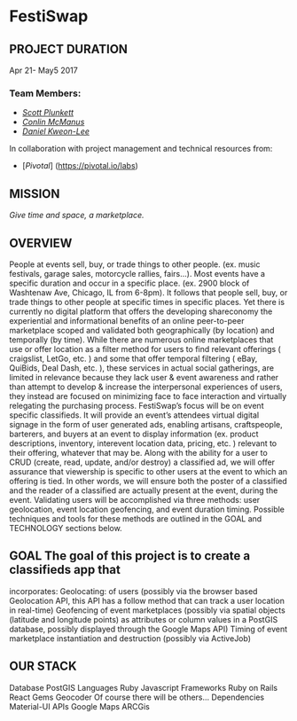 # FestiSwap 

## PROJECT DURATION
Apr 21- May5 2017

### Team Members:
* [*Scott Plunkett*](https://github.com/iamretiform)
* [*Conlin McManus*](https://github.com/conlinmcmanus)
* [*Daniel Kweon-Lee*](https://github.com/dkweonlee)

In collaboration with project management and technical resources from:
* [*Pivotal*] (https://pivotal.io/labs)

## MISSION
*Give time and space, a marketplace.*

## OVERVIEW 
People at events sell, buy, or trade things to other people.  (ex.
music festivals, garage sales, motorcycle rallies, fairs...). Most events have a
specific duration and occur in a specific place. (ex. 2900 block of Washtenaw
Ave, Chicago, IL from 6-8pm).   It follows that people sell, buy, or trade
things to other people at specific times in specific places.  Yet there is
currently no digital platform that offers the developing shareconomy the
experiential and informational benefits of an online peer-to-peer marketplace
scoped and validated both geographically (by location) and temporally (by time).
While there are numerous online marketplaces that use or offer location as a
filter method for users to find relevant offerings ( craigslist, LetGo, etc. )
and some that offer temporal filtering ( eBay, QuiBids, Deal Dash, etc. ), these
services in actual social gatherings, are limited in relevance because they lack
user & event awareness and rather than attempt to develop & increase the
interpersonal experiences of users, they instead are focused on minimizing face
to face interaction and virtually relegating the purchasing process.
FestiSwap’s focus will be on event specific classifieds.  It will provide an
event’s attendees virtual digital signage in the form of user generated ads,
enabling artisans, craftspeople, barterers, and buyers at an event to display
information (ex. product descriptions, inventory, interevent location data,
pricing, etc. ) relevant to their offering, whatever that may be.  Along with
the ability for a user to CRUD  (create, read, update, and/or destroy) a
classified ad, we will offer assurance that viewership is specific to other
users at the event to which an offering is tied.  In other words, we will ensure
both the poster of a classified and the reader of a classified are actually
present at the event, during the event.  Validating users will be accomplished
via three methods: user geolocation, event location geofencing, and event
duration timing.  Possible techniques and tools for these methods are outlined
in the GOAL and TECHNOLOGY sections below.

## GOAL The goal of this project is to create a classifieds app that
incorporates: Geolocating: of users (possibly via the browser based Geolocation
API, this API has a follow method that can track a user location in real-time)
Geofencing of event marketplaces (possibly via spatial objects (latitude and
longitude points) as attributes or column values in a PostGIS database, possibly
displayed through the Google Maps API) Timing of event marketplace instantiation
and destruction (possibly via ActiveJob)



## OUR STACK 
Database
PostGIS
Languages
Ruby
Javascript
Frameworks
Ruby on Rails
React
Gems
Geocoder
Of course there will be others...
Dependencies
Material-UI
APIs
Google Maps
ARCGis





